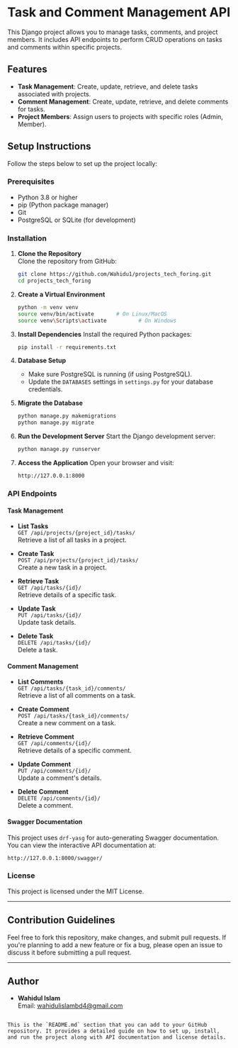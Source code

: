 # Task and Comment Management API

This Django project allows you to manage tasks, comments, and project members. It includes API endpoints to perform CRUD operations on tasks and comments within specific projects.

## Features

- **Task Management**: Create, update, retrieve, and delete tasks associated with projects.
- **Comment Management**: Create, update, retrieve, and delete comments for tasks.
- **Project Members**: Assign users to projects with specific roles (Admin, Member).

## Setup Instructions

Follow the steps below to set up the project locally:

### Prerequisites

- Python 3.8 or higher
- pip (Python package manager)
- Git
- PostgreSQL or SQLite (for development)

### Installation

1. **Clone the Repository**  
   Clone the repository from GitHub:
   ```bash
   git clone https://github.com/Wahidu1/projects_tech_foring.git
   cd projects_tech_foring

2. **Create a Virtual Environment**
   ```bash
   python -m venv venv
   source venv/bin/activate       # On Linux/MacOS
   source venv\Scripts\activate          # On Windows
   ```

3. **Install Dependencies**
   Install the required Python packages:
   ```bash
   pip install -r requirements.txt
   ```

4. **Database Setup**
   - Make sure PostgreSQL is running (if using PostgreSQL).
   - Update the `DATABASES` settings in `settings.py` for your database credentials.

5. **Migrate the Database**
   ```bash
   python manage.py makemigrations
   python manage.py migrate
   ```

6. **Run the Development Server**
   Start the Django development server:
   ```bash
   python manage.py runserver
   ```

7. **Access the Application**
   Open your browser and visit:
   ```
   http://127.0.0.1:8000
   ```

### API Endpoints

#### **Task Management**

- **List Tasks**  
  `GET /api/projects/{project_id}/tasks/`  
  Retrieve a list of all tasks in a project.

- **Create Task**  
  `POST /api/projects/{project_id}/tasks/`  
  Create a new task in a project.

- **Retrieve Task**  
  `GET /api/tasks/{id}/`  
  Retrieve details of a specific task.

- **Update Task**  
  `PUT /api/tasks/{id}/`  
  Update task details.

- **Delete Task**  
  `DELETE /api/tasks/{id}/`  
  Delete a task.

#### **Comment Management**

- **List Comments**  
  `GET /api/tasks/{task_id}/comments/`  
  Retrieve a list of all comments on a task.

- **Create Comment**  
  `POST /api/tasks/{task_id}/comments/`  
  Create a new comment on a task.

- **Retrieve Comment**  
  `GET /api/comments/{id}/`  
  Retrieve details of a specific comment.

- **Update Comment**  
  `PUT /api/comments/{id}/`  
  Update a comment's details.

- **Delete Comment**  
  `DELETE /api/comments/{id}/`  
  Delete a comment.

#### **Swagger Documentation**

This project uses `drf-yasg` for auto-generating Swagger documentation. You can view the interactive API documentation at:

```
http://127.0.0.1:8000/swagger/
```

### License

This project is licensed under the MIT License.

---

## Contribution Guidelines

Feel free to fork this repository, make changes, and submit pull requests. If you're planning to add a new feature or fix a bug, please open an issue to discuss it before submitting a pull request.

---

## Author

- **Wahidul Islam**  
  Email: wahidulislambd4@gmail.com  
```

This is the `README.md` section that you can add to your GitHub repository. It provides a detailed guide on how to set up, install, and run the project along with API documentation and license details.
